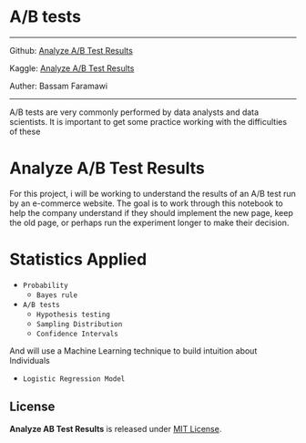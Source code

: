 # A/B tests
---
Github: [Analyze A/B Test Results](https://github.com/bassamfaramawi/Analyze-AB-Test-Results)

Kaggle: [Analyze A/B Test Results](https://www.kaggle.com/tiodaronzi3/analyze-a-b-test-results)

Auther: Bassam Faramawi

---
A/B tests are very commonly performed by data analysts and data scientists.  It is important to get some practice working with the difficulties of these 


# Analyze A/B Test Results
For this project, i will be working to understand the results of an A/B test run by an e-commerce website.  The goal is to work through this notebook to help the company understand if they should implement the new page, keep the old page, or perhaps run the experiment longer to make their decision.


# Statistics Applied
* `Probability`
  * `Bayes rule` 
* `A/B tests`
  *  `Hypothesis testing`
  *  `Sampling Distribution`
  *  `Confidence Intervals`
  
  
  
And will use a Machine Learning technique to build intuition about Individuals 

 * `Logistic Regression Model `

## License
**Analyze AB Test Results** is released under [MIT License](https://choosealicense.com/licenses/mit/).
